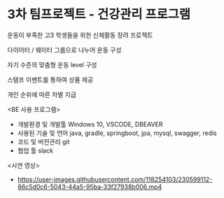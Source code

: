 # 3차 팀프로젝트 - 건강관리 프로그램
운동이 부족한 고3 학생들을 위한 신체활동 장려 프로젝트

다이어터 / 웨이터 그룹으로 나누어 운동 구성

자기 수준의 맞춤형 운동 level 구성

스탬프 이벤트를 통하여 상품 제공

개인 순위에 따른 차별 지급

<BE 사용 프로그램>
- 개발환경 및 개발툴
Windows 10, VSCODE, DBEAVER
- 사용된 기술 및 언어 
java, gradle, springboot, jpa, mysql, swagger, redis
- 코드 및 버전관리
git
- 협업 툴
slack

<시연 영상>
- https://user-images.githubusercontent.com/118254103/230599112-86c5d0c6-5043-44a5-95ba-33f27938b006.mp4
